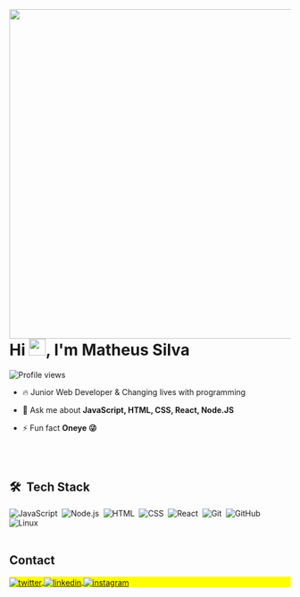 <img align="right" height="590em" src="https://gist.github.com/deevion/a3527a4e7d27f3319af0c93256cc6bca"/>

<h1 align="left">Hi <img src="https://raw.githubusercontent.com/kaueMarques/kaueMarques/master/hi.gif" height="30px">, I'm Matheus Silva</h1>

<p align="left"> <img src="https://komarev.com/ghpvc/?username=deevmath&color=yellow" alt="Profile views" /> </p>

- 🔥 Junior Web Developer & Changing lives with programming

<!--  - 🔭 I’m currently working at [Rocketseat](https://github.com/Rocketseat) -->

- 💬 Ask me about **JavaScript, HTML, CSS, React, Node.JS**

- ⚡ Fun fact **Oneye 😜**

<!--  - 👨‍💻 More at [maykbrito.dev](https://maykbrito.dev) -->

<br><br>

## 🛠 &nbsp;Tech Stack

![JavaScript](https://img.shields.io/badge/-JavaScript-05122A?style=flat&logo=javascript)&nbsp;
![Node.js](https://img.shields.io/badge/-Node.js-05122A?style=flat&logo=node.js)&nbsp;
![HTML](https://img.shields.io/badge/-HTML-05122A?style=flat&logo=HTML5)&nbsp;
![CSS](https://img.shields.io/badge/-CSS-05122A?style=flat&logo=CSS3&logoColor=1572B6)&nbsp;
![React](https://img.shields.io/badge/-React-05122A?style=flat&logo=react)&nbsp;
![Git](https://img.shields.io/badge/-Git-05122A?style=flat&logo=git)&nbsp;
![GitHub](https://img.shields.io/badge/-GitHub-05122A?style=flat&logo=github)&nbsp;
![Linux](https://img.shields.io/badge/-linux-05122A?style=flat&logo=linux)&nbsp;
<br><br>

## Contact

<p align="left" style="background:yellow">
  <a href="https://twitter.com/byimatheus" target="_blank">
    <img align="center" src="https://img.shields.io/badge/-byimatheus-05122A?style=flat&logo=twitter" alt="twitter"/>  
  </a>
  <a href="https://www.linkedin.com/in/matheus-silva-952493233/" target="_blank">
    <img align="center" src="https://img.shields.io/badge/-matheussilva-05122A?style=flat&logo=linkedin" alt="linkedin"/>
  </a>
  <a href="https://instagram.com/byimatheus" target="_blank">
   <img align="center" src="https://img.shields.io/badge/-byimatheus-05122A?style=flat&logo=instagram" alt="instagram"/>
  </a>
</p>

<!--

<img width="490em" src="https://github-readme-twitter-gazf.vercel.app/api?id=maykbrito&layout=wide&show_reply=off&show_retweet=off" />


**maykbrito/maykbrito** is a ✨ _special_ ✨ repository because its `README.md` (this file) appears on your GitHub profile.

Here are some ideas to get you started:

- 🔭 I’m currently working on ...
- 🌱 I’m currently learning ...
- 👯 I’m looking to collaborate on ...
- 🤔 I’m looking for help with ...
- 💬 Ask me about ...
- 📫 How to reach me: ...
- 😄 Pronouns: ...
- ⚡ Fun fact: ...
-->
